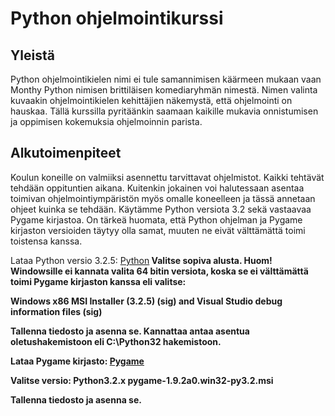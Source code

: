 <h1>Python ohjelmointikurssi</h2>

<h2>Yleistä</h2>
Python ohjelmointikielen nimi ei tule samannimisen käärmeen mukaan vaan Monthy Python nimisen brittiläisen komediaryhmän nimestä.
Nimen valinta kuvaakin ohjelmointikielen kehittäjien näkemystä, että ohjelmointi on hauskaa.
Tällä kurssilla pyritäänkin saamaan kaikille mukavia onnistumisen ja oppimisen kokemuksia ohjelmoinnin parista.


<h2>Alkutoimenpiteet</h2>
Koulun koneille on valmiiksi asennettu tarvittavat ohjelmistot. Kaikki tehtävät tehdään oppituntien aikana. Kuitenkin jokainen voi halutessaan asentaa toimivan ohjelmointiympäristön myös omalle koneelleen ja tässä annetaan ohjeet kuinka se tehdään.
Käytämme Python versiota 3.2 sekä vastaavaa Pygame kirjastoa. On tärkeä huomata, että Python ohjelman ja Pygame kirjaston versioiden täytyy olla samat, muuten ne eivät välttämättä toimi toistensa kanssa.

Lataa Python versio 3.2.5:
<a href ="https://www.python.org/download/releases/3.2.5/">Python</a><b>
Valitse sopiva alusta. Huom! Windowsille ei kannata valita 64 bitin versiota, koska se ei välttämättä toimi Pygame kirjaston kanssa eli valitse:

Windows x86 MSI Installer (3.2.5) (sig) and Visual Studio debug information files (sig)

Tallenna tiedosto ja asenna se. Kannattaa antaa asentua oletushakemistoon eli C:\Python32 hakemistoon.

Lataa Pygame kirjasto:
<a href="http://pygame.info/downloads/">Pygame</a>

Valitse versio: Python3.2.x  pygame-1.9.2a0.win32-py3.2.msi

Tallenna tiedosto ja asenna se.